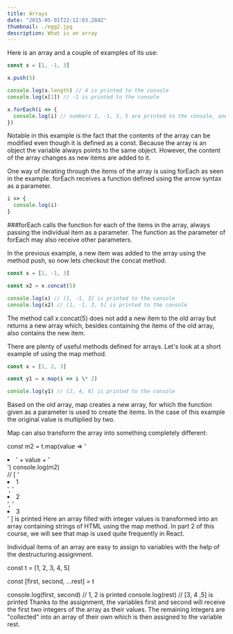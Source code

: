 ```yaml
---
title: Arrays
date: "2015-05-01T22:12:03.284Z"
thumbnail: ./egg2.jpg
description: What is an array
---
```


Here is an array and a couple of examples of its use:

```js
const x = [1, -1, 3]

x.push(5)

console.log(x.length) // 4 is printed to the console
console.log(x[1]) // -1 is printed to the console

x.forEach(i => {
  console.log(i) // numbers 1, -1, 3, 5 are printed to the console, one per line
})
```

Notable in this example is the fact that the contents of the array can be modified even though it is defined as a const. Because the array is an object the variable always points to the same object. However, the content of the array changes as new items are added to it.

One way of iterating through the items of the array is using forEach as seen in the example. forEach receives a function defined using the arrow syntax as a parameter.

```js
i => {
  console.log(i)
}
```

###forEach
calls the function for each of the items in the array, always passing the individual item as a parameter. The function as the parameter of forEach may also receive other parameters.

In the previous example, a new item was added to the array using the method push, so now lets checkout the concat method.

```js
const x = [1, -1, 3]

const x2 = x.concat(5)

console.log(x) // [1, -1, 3] is printed to the console
console.log(x2) // [1, -1, 3, 5] is printed to the console
```

The method call x.concat(5) does not add a new item to the old array but returns a new array which, besides containing the items of the old array, also contains the new item.

There are plenty of useful methods defined for arrays. Let's look at a short example of using the map method.

```js
const x = [1, 2, 3]

const y1 = x.map(i => i \* 2)

console.log(y1) // [2, 4, 6] is printed to the console
```

Based on the old array, map creates a new array, for which the function given as a parameter is used to create the items. In the case of this example the original value is multiplied by two.

Map can also transform the array into something completely different:

const m2 = t.map(value => '<li>' + value + '</li>')
console.log(m2)  
// [ '<li>1</li>', '<li>2</li>', '<li>3</li>' ] is printed
Here an array filled with integer values is transformed into an array containing strings of HTML using the map method. In part 2 of this course, we will see that map is used quite frequently in React.

Individual items of an array are easy to assign to variables with the help of the destructuring assignment.

const t = [1, 2, 3, 4, 5]

const [first, second, ...rest] = t

console.log(first, second) // 1, 2 is printed
console.log(rest) // [3, 4 ,5] is printed
Thanks to the assignment, the variables first and second will receive the first two integers of the array as their values. The remaining integers are "collected" into an array of their own which is then assigned to the variable rest.
